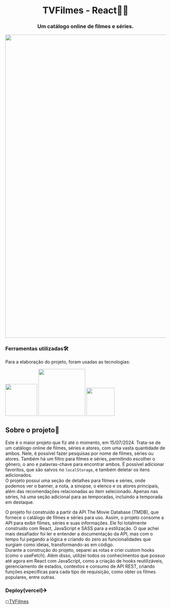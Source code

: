 <div> 
  <h1 align="center">TVFilmes - React👨‍💻</h1> 
</div>

<div>
  <h3 align="center">Um catálogo online de filmes e séries.</h3>
</div>

<div align='center'>
	<img src= "https://github.com/user-attachments/assets/f5839c41-a7ea-41de-bfdb-53f0cb322e35" width='950px'>
</div>

### Ferramentas utilizadas🛠️

<div>
	<p>Para a elaboração do projeto, foram usadas as tecnologias:</p>
  <div>
    <img src= "https://img.shields.io/badge/React-20232A?style=for-the-badge&logo=react&logoColor=61DAFB" width='100px'>
    <img src= "https://img.shields.io/badge/JavaScript-323330?style=for-the-badge&logo=javascript&logoColor=F7DF1E" width='147px'>
    <img src= "https://img.shields.io/badge/Sass-CC6699?style=for-the-badge&logo=sass&logoColor=white" width='88px'>
  </div>
</div>


## Sobre o projeto📃
Este é o maior projeto que fiz até o momento, em 15/07/2024. Trata-se de um catálogo online de filmes, séries e atores, com uma vasta quantidade de ambos. Nele, é possível fazer pesquisas por nome de filmes, séries ou atores. Também há um filtro para filmes e séries, permitindo escolher o gênero, o ano e palavras-chave para encontrar ambos. É possível adicionar favoritos, que são salvos no `localStorage`, e também deletar os itens adicionados.  
O projeto possui uma seção de detalhes para filmes e séries, onde podemos ver o banner, a nota, a sinopse, o elenco e os atores principais, além das recomendações relacionadas ao item selecionado. Apenas nas séries, há uma seção adicional para as temporadas, incluindo a temporada em destaque.

O projeto foi construído a partir da API The Movie Database (TMDB), que fornece o catálogo de filmes e séries para uso. Assim, o projeto consome a API para exibir filmes, séries e suas informações. Ele foi totalmente construído com React, JavaScript e SASS para a estilização. O que achei mais desafiador foi ler e entender a documentação da API, mas com o tempo fui pegando a lógica e criando do zero as funcionalidades que surgiam como ideias, transformando-as em código.  
Durante a construção do projeto, separei as rotas e criei custom hooks (como o useFetch). Além disso, utilizei todos os conhecimentos que possuo até agora em React com JavaScript, como a criação de hooks reutilizáveis, gerenciamento de estados, contextos e consumo de API REST, criando funções específicas para cada tipo de requisição, como obter os filmes populares, entre outras.
 
### Deploy(vercel)✈

◻<a href="https://tv-filmes.vercel.app/">TVFilmes</a>

&nbsp;









































